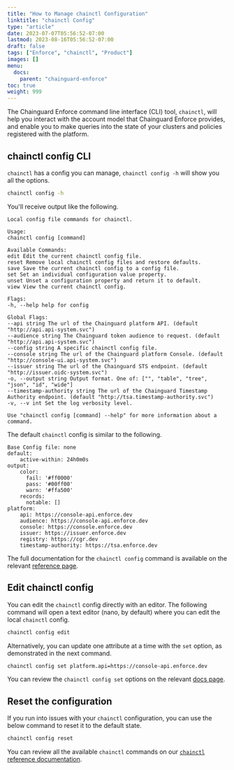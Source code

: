```yaml
---
title: "How to Manage chainctl Configuration"
linktitle: "chainctl Config"
type: "article"
date: 2023-07-07T05:56:52-07:00
lastmod: 2023-08-16T05:56:52-07:00
draft: false
tags: ["Enforce", "chainctl", "Product"]
images: []
menu:
  docs:
    parent: "chainguard-enforce"
toc: true
weight: 999
---
```


The Chainguard Enforce command line interface (CLI) tool, `chainctl`, will help you interact with the account model that Chainguard Enforce provides, and enable you to make queries into the state of your clusters and policies registered with the platform.

## chainctl config CLI 

`chainctl` has a config you can manage, `chainctl config -h` will show you all the options. 

```sh
chainctl config -h
```

You'll receive output like the following.

```
Local config file commands for chainctl.

Usage:
chainctl config [command]

Available Commands:
edit Edit the current chainctl config file.
reset Remove local chainctl config files and restore defaults.
save Save the current chainctl config to a config file.
set Set an individual configuration value property.
unset Unset a configuration property and return it to default.
view View the current chainctl config.

Flags:
-h, --help help for config

Global Flags:
--api string The url of the Chainguard platform API. (default "http://api.api-system.svc")
--audience string The Chainguard token audience to request. (default "http://api.api-system.svc")
--config string A specific chainctl config file.
--console string The url of the Chainguard platform Console. (default "http://console-ui.api-system.svc")
--issuer string The url of the Chainguard STS endpoint. (default "http://issuer.oidc-system.svc")
-o, --output string Output format. One of: ["", "table", "tree", "json", "id", "wide"]
--timestamp-authority string The url of the Chainguard Timestamp Authority endpoint. (default "http://tsa.timestamp-authority.svc")
-v, --v int Set the log verbosity level.

Use "chainctl config [command] --help" for more information about a command.
```

The default `chainctl` config is similar to the following.

```
Base Config file: none
default:
    active-within: 24h0m0s
output:
    color:
      fail: '#ff0000'
      pass: '#00ff00'
      warn: '#ffa500'
    records:
      notable: []
platform:
    api: https://console-api.enforce.dev
    audience: https://console-api.enforce.dev
    console: https://console.enforce.dev
    issuer: https://issuer.enforce.dev
    registry: https://cgr.dev
    timestamp-authority: https://tsa.enforce.dev
```

The full documentation for the `chainctl config` command is available on the relevant [reference page](/chainguard/chainctl/chainctl-docs/chainctl_config/).
 
## Edit chainctl config

You can edit the `chainctl` config directly with an editor. The following command will open a text editor (nano, by default) where you can edit the local `chainctl` config. 

```sh
chainctl config edit
```

Alternatively, you can update one attribute at a time with the `set` option, as demonstrated in the next command. 

```sh
chainctl config set platform.api=https://console-api.enforce.dev
```

You can review the `chainctl config set` options on the relevant [docs page](/chainguard/chainctl/chainctl-docs/chainctl_config_set/).

## Reset the configuration

If you run into issues with your `chainctl` configuration, you can use the below command to reset it to the default state.

```sh
chainctl config reset
```
 
You can review all the available `chainctl` commands on our [`chainctl` reference documentation](/chainguard/chainctl/chainctl-docs/chainctl/).